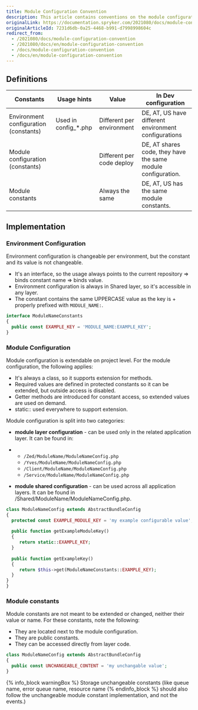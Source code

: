 ```yaml
---
title: Module Configuration Convention
description: This article contains conventions on the module configuration.
originalLink: https://documentation.spryker.com/2021080/docs/module-configuration-convention
originalArticleId: 7231d6db-0a25-4468-b991-d7998998604c
redirect_from:
  - /2021080/docs/module-configuration-convention
  - /2021080/docs/en/module-configuration-convention
  - /docs/module-configuration-convention
  - /docs/en/module-configuration-convention
---
```


## Definitions

| Constants                             | Usage hints          | Value                     | In Dev configuration                                         |
| ------------------------------------- | -------------------- | ------------------------- | ------------------------------------------------------------ |
| Environment configuration (constants) | Used in config_*.php | Different per environment | DE, AT, US have different environment configurations         |
| Module configuration (constants)      |                      | Different per code deploy | DE, AT shares code, they have the same module configuration. |
| Module constants                      |                      | Always the same           | DE, AT, US has the same module constants.                    |

## Implementation

### Environment Configuration

Environment configuration is changeable per environment, but the constant and its value is not changeable.

* It's an interface, so the usage always points to the current repository => binds constant name => binds value.
* Environment configuration is always in Shared layer, so it's accessible in any layer.
* The constant contains the same UPPERCASE value as the key is + properly prefixed with `MODULE_NAME:`.

```php
interface ModuleNameConstants
{
  public const EXAMPLE_KEY = 'MODULE_NAME:EXAMPLE_KEY';
}				
```



### Module Configuration

Module configuration is extendable on project level. For the module configuration, the following applies:

* It's always a class, so it supports extension for methods.
* Required values are defined in protected constants so it can be extended, but outside access is disabled.
* Getter methods are introduced for constant access, so extended values are used on demand.
* static:: used everywhere to support extension.

Module configuration is split into two categories:

* **module layer configuration** - can be used only in the related application layer. It can be found in:

* * `/Zed/ModuleName/ModuleNameConfig.php`
  * `/Yves/ModuleName/ModuleNameConfig.php`
  * `/Client/ModuleName/ModuleNameConfig.php`
  * `/Service/ModuleName/ModuleNameConfig.php`

* **module shared configuration** - can be used across all application layers. It can be found in /Shared/ModuleName/ModuleNameConfig.php.

```php
class ModuleNameConfig extends AbstractBundleConfig
{
  protected const EXAMPLE_MODULE_KEY = 'my example configurable value';
 
  public function getExampleModuleKey()
  {
     return static::EXAMPLE_KEY;
  }
 
  public function getExampleKey()
  {
     return $this->get(ModuleNameConstants::EXAMPLE_KEY);
  }
}
}				
```



### Module constants

Module constants are not meant to be extended or changed, neither their value or name. For these constants, note the following:

* They are located next to the module configuration.
* They are public constants.
* They can be accessed directly from layer code.

```php
class ModuleNameConfig extends AbstractBundleConfig
{
  public const UNCHANGEABLE_CONTENT = 'my unchangable value';
}				
```

{% info_block warningBox %}
Storage unchangeable constants (like queue name, error queue name, resource name
{% endinfo_block %} should also follow the unchangeable module constant implementation, and not the events.)
 


